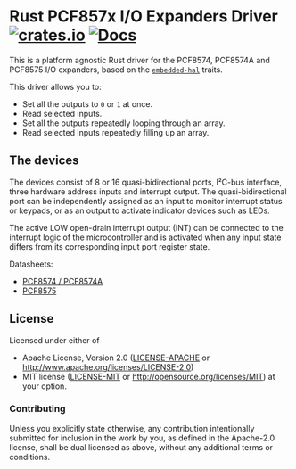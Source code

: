 # Rust PCF857x I/O Expanders Driver [![crates.io](https://img.shields.io/crates/v/pcf857x.svg)](https://crates.io/crates/pcf857x) [![Docs](https://docs.rs/pcf857x/badge.svg)](https://docs.rs/pcf857x)

This is a platform agnostic Rust driver for the PCF8574, PCF8574A and PCF8575 I/O expanders,
based on the [`embedded-hal`](https://github.com/japaric/embedded-hal) traits.

This driver allows you to:
- Set all the outputs to `0` or `1` at once.
- Read selected inputs.
- Set all the outputs repeatedly looping through an array.
- Read selected inputs repeatedly filling up an array.

## The devices
The devices consist of 8 or 16 quasi-bidirectional ports, I²C-bus interface, three
hardware address inputs and interrupt output. The quasi-bidirectional port can be
independently assigned as an input to monitor interrupt status or keypads, or as an
output to activate indicator devices such as LEDs.

The active LOW open-drain interrupt output (INT) can be connected to the interrupt logic
of the microcontroller and is activated when any input state differs from its corresponding 
input port register state.

Datasheets:
- [PCF8574 / PCF8574A](https://www.nxp.com/docs/en/data-sheet/PCF8574_PCF8574A.pdf)
- [PCF8575](https://www.nxp.com/documents/data_sheet/PCF8575.pdf)

## License

Licensed under either of

 * Apache License, Version 2.0 ([LICENSE-APACHE](LICENSE-APACHE) or
   http://www.apache.org/licenses/LICENSE-2.0)
 * MIT license ([LICENSE-MIT](LICENSE-MIT) or
   http://opensource.org/licenses/MIT) at your option.

### Contributing

Unless you explicitly state otherwise, any contribution intentionally submitted
for inclusion in the work by you, as defined in the Apache-2.0 license, shall
be dual licensed as above, without any additional terms or conditions.

